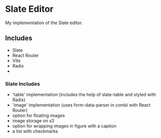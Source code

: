 # Slate Editor

My implementation of the Slate editor.

## Includes

- Slate
- React Router
- Vite
- Radix
-

### Slate Includes

- 'table' implementation (includes the help of slate-table and styled with Radix)
- 'image' implementation (uses form-data-parser in combi with React Router)
- option for floating images
- image storage on s3
- option for wrapping images in figure with a caption
- a list with checkmarks
